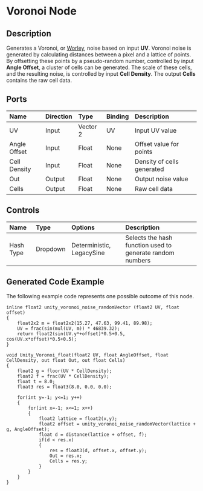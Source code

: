 # Voronoi Node

## Description

Generates a Voronoi, or [Worley](https://en.wikipedia.org/wiki/Worley_noise), noise based on input **UV**. Voronoi noise is generated by calculating distances between a pixel and a lattice of points. By offsetting these points by a pseudo-random number, controlled by input **Angle Offset**, a cluster of cells can be generated. The scale of these cells, and the resulting noise, is controlled by input **Cell Density**. The output **Cells** contains the raw cell data.

## Ports

| Name        | Direction           | Type  | Binding | Description |
|:------------ |:-------------|:-----|:---|:---|
| UV      | Input | Vector 2 | UV | Input UV value |
| Angle Offset      | Input | Float    | None | Offset value for points |
| Cell Density      | Input | Float    | None | Density of cells generated |
| Out | Output      |    Float    | None | Output noise value |
| Cells | Output      |    Float    | None | Raw cell data |

## Controls

| Name        | Type           | Options  | Description |
|:------------ |:-------------|:-----|:---|
| Hash Type      | Dropdown | Deterministic, LegacySine | Selects the hash function used to generate random numbers |

## Generated Code Example

The following example code represents one possible outcome of this node.

```
inline float2 unity_voronoi_noise_randomVector (float2 UV, float offset)
{
    float2x2 m = float2x2(15.27, 47.63, 99.41, 89.98);
    UV = frac(sin(mul(UV, m)) * 46839.32);
    return float2(sin(UV.y*+offset)*0.5+0.5, cos(UV.x*offset)*0.5+0.5);
}

void Unity_Voronoi_float(float2 UV, float AngleOffset, float CellDensity, out float Out, out float Cells)
{
    float2 g = floor(UV * CellDensity);
    float2 f = frac(UV * CellDensity);
    float t = 8.0;
    float3 res = float3(8.0, 0.0, 0.0);

    for(int y=-1; y<=1; y++)
    {
        for(int x=-1; x<=1; x++)
        {
            float2 lattice = float2(x,y);
            float2 offset = unity_voronoi_noise_randomVector(lattice + g, AngleOffset);
            float d = distance(lattice + offset, f);
            if(d < res.x)
            {
                res = float3(d, offset.x, offset.y);
                Out = res.x;
                Cells = res.y;
            }
        }
    }
}
```
